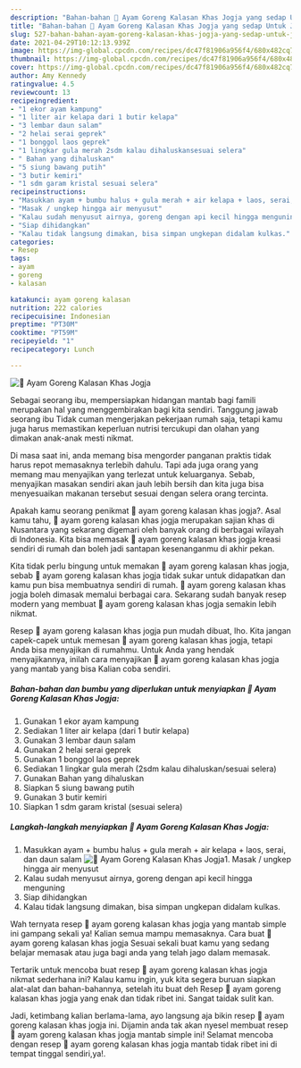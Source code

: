 ```yaml
---
description: "Bahan-bahan 🍗 Ayam Goreng Kalasan Khas Jogja yang sedap Untuk Jualan"
title: "Bahan-bahan 🍗 Ayam Goreng Kalasan Khas Jogja yang sedap Untuk Jualan"
slug: 527-bahan-bahan-ayam-goreng-kalasan-khas-jogja-yang-sedap-untuk-jualan
date: 2021-04-29T10:12:13.939Z
image: https://img-global.cpcdn.com/recipes/dc47f81906a956f4/680x482cq70/🍗-ayam-goreng-kalasan-khas-jogja-foto-resep-utama.jpg
thumbnail: https://img-global.cpcdn.com/recipes/dc47f81906a956f4/680x482cq70/🍗-ayam-goreng-kalasan-khas-jogja-foto-resep-utama.jpg
cover: https://img-global.cpcdn.com/recipes/dc47f81906a956f4/680x482cq70/🍗-ayam-goreng-kalasan-khas-jogja-foto-resep-utama.jpg
author: Amy Kennedy
ratingvalue: 4.5
reviewcount: 13
recipeingredient:
- "1 ekor ayam kampung"
- "1 liter air kelapa dari 1 butir kelapa"
- "3 lembar daun salam"
- "2 helai serai geprek"
- "1 bonggol laos geprek"
- "1 lingkar gula merah 2sdm kalau dihaluskansesuai selera"
- " Bahan yang dihaluskan"
- "5 siung bawang putih"
- "3 butir kemiri"
- "1 sdm garam kristal sesuai selera"
recipeinstructions:
- "Masukkan ayam + bumbu halus + gula merah + air kelapa + laos, serai, dan daun salam"
- "Masak / ungkep hingga air menyusut"
- "Kalau sudah menyusut airnya, goreng dengan api kecil hingga menguning"
- "Siap dihidangkan"
- "Kalau tidak langsung dimakan, bisa simpan ungkepan didalam kulkas."
categories:
- Resep
tags:
- ayam
- goreng
- kalasan

katakunci: ayam goreng kalasan 
nutrition: 222 calories
recipecuisine: Indonesian
preptime: "PT30M"
cooktime: "PT59M"
recipeyield: "1"
recipecategory: Lunch

---
```



![🍗 Ayam Goreng Kalasan Khas Jogja](https://img-global.cpcdn.com/recipes/dc47f81906a956f4/680x482cq70/🍗-ayam-goreng-kalasan-khas-jogja-foto-resep-utama.jpg)

Sebagai seorang ibu, mempersiapkan hidangan mantab bagi famili merupakan hal yang menggembirakan bagi kita sendiri. Tanggung jawab seorang ibu Tidak cuman mengerjakan pekerjaan rumah saja, tetapi kamu juga harus memastikan keperluan nutrisi tercukupi dan olahan yang dimakan anak-anak mesti nikmat.

Di masa  saat ini, anda memang bisa mengorder panganan praktis tidak harus repot memasaknya terlebih dahulu. Tapi ada juga orang yang memang mau menyajikan yang terlezat untuk keluarganya. Sebab, menyajikan masakan sendiri akan jauh lebih bersih dan kita juga bisa menyesuaikan makanan tersebut sesuai dengan selera orang tercinta. 



Apakah kamu seorang penikmat 🍗 ayam goreng kalasan khas jogja?. Asal kamu tahu, 🍗 ayam goreng kalasan khas jogja merupakan sajian khas di Nusantara yang sekarang digemari oleh banyak orang di berbagai wilayah di Indonesia. Kita bisa memasak 🍗 ayam goreng kalasan khas jogja kreasi sendiri di rumah dan boleh jadi santapan kesenanganmu di akhir pekan.

Kita tidak perlu bingung untuk memakan 🍗 ayam goreng kalasan khas jogja, sebab 🍗 ayam goreng kalasan khas jogja tidak sukar untuk didapatkan dan kamu pun bisa membuatnya sendiri di rumah. 🍗 ayam goreng kalasan khas jogja boleh dimasak memalui berbagai cara. Sekarang sudah banyak resep modern yang membuat 🍗 ayam goreng kalasan khas jogja semakin lebih nikmat.

Resep 🍗 ayam goreng kalasan khas jogja pun mudah dibuat, lho. Kita jangan capek-capek untuk memesan 🍗 ayam goreng kalasan khas jogja, tetapi Anda bisa menyajikan di rumahmu. Untuk Anda yang hendak menyajikannya, inilah cara menyajikan 🍗 ayam goreng kalasan khas jogja yang mantab yang bisa Kalian coba sendiri.

<!--inarticleads1-->

##### Bahan-bahan dan bumbu yang diperlukan untuk menyiapkan 🍗 Ayam Goreng Kalasan Khas Jogja:

1. Gunakan 1 ekor ayam kampung
1. Sediakan 1 liter air kelapa (dari 1 butir kelapa)
1. Gunakan 3 lembar daun salam
1. Gunakan 2 helai serai geprek
1. Gunakan 1 bonggol laos geprek
1. Sediakan 1 lingkar gula merah (2sdm kalau dihaluskan/sesuai selera)
1. Gunakan  Bahan yang dihaluskan
1. Siapkan 5 siung bawang putih
1. Gunakan 3 butir kemiri
1. Siapkan 1 sdm garam kristal (sesuai selera)




<!--inarticleads2-->

##### Langkah-langkah menyiapkan 🍗 Ayam Goreng Kalasan Khas Jogja:

1. Masukkan ayam + bumbu halus + gula merah + air kelapa + laos, serai, dan daun salam
<img src="https://img-global.cpcdn.com/steps/a619bcdac5782b26/160x128cq70/🍗-ayam-goreng-kalasan-khas-jogja-langkah-memasak-1-foto.jpg" alt="🍗 Ayam Goreng Kalasan Khas Jogja">1. Masak / ungkep hingga air menyusut
1. Kalau sudah menyusut airnya, goreng dengan api kecil hingga menguning
1. Siap dihidangkan
1. Kalau tidak langsung dimakan, bisa simpan ungkepan didalam kulkas.




Wah ternyata resep 🍗 ayam goreng kalasan khas jogja yang mantab simple ini gampang sekali ya! Kalian semua mampu memasaknya. Cara buat 🍗 ayam goreng kalasan khas jogja Sesuai sekali buat kamu yang sedang belajar memasak atau juga bagi anda yang telah jago dalam memasak.

Tertarik untuk mencoba buat resep 🍗 ayam goreng kalasan khas jogja nikmat sederhana ini? Kalau kamu ingin, yuk kita segera buruan siapkan alat-alat dan bahan-bahannya, setelah itu buat deh Resep 🍗 ayam goreng kalasan khas jogja yang enak dan tidak ribet ini. Sangat taidak sulit kan. 

Jadi, ketimbang kalian berlama-lama, ayo langsung aja bikin resep 🍗 ayam goreng kalasan khas jogja ini. Dijamin anda tak akan nyesel membuat resep 🍗 ayam goreng kalasan khas jogja mantab simple ini! Selamat mencoba dengan resep 🍗 ayam goreng kalasan khas jogja mantab tidak ribet ini di tempat tinggal sendiri,ya!.

